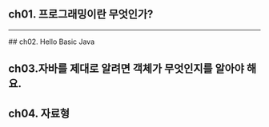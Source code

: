 ## ch01. 프로그래밍이란 무엇인가?

<hr>
## ch02. Hello Basic Java

## ch03.자바를 제대로 알려면 객체가 무엇인지를 알아야 해요.

## ch04. 자료형

